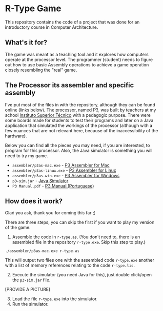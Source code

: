 # R-Type Game

This repository contains the code of a project that was done for an introductory course in Computer Architecture.

## What's it for?

The game was meant as a teaching tool and it explores how computers operate at the processor level. The programmer (student) needs to figure out how to use basic Assembly operations to achieve a game operation closely resembling the "real" game.

## The Processor its assembler and specific assembly

I've put most of the files in with the repository, although they can be found online (links below). The processor, named P3, was built by teachers at my school [Instituto Superior Técnico](https://tecnico.ulisboa.pt) with a pedagogic purpose. There were some boards made for students to test their programs and later on a Java application that simulated the workings of the processor (although with a few nuances that are not relevant here, because of the inaccessibility of the hardware).

Below you can find all the pieces you may need, if you are interested, to program for this processor. Also, the Java simulator is something you will need to try my game.

* `assembler/p3as-mac.exe` - [P3 Assembler for Mac](http://algos.inesc-id.pt/arq-comp/userfiles/downloads/p3as-mac.zip)
* `assembler/p3as-linux.exe` - [P3 Assembler for Linux](http://algos.inesc-id.pt/arq-comp/userfiles/downloads/p3as-linux.zip)
* `assembler/p3as-win.exe` - [P3 Assembler for Windows](http://algos.inesc-id.pt/arq-comp/userfiles/downloads/p3as-mac.zip)
* `p3-sim.jar` - [Java Simulator](http://algos.inesc-id.pt/arq-comp/userfiles/downloads/p3sim.jar)
* `P3 Manual.pdf` - [P3 Manual (Portuguese)](http://algos.inesc-id.pt/~jcm/arq-comp/?download=manual.pdf)

## How does it work?

Glad you ask, thank you for coming this far ;)

There are three steps, you can skip the first if you want to play my version of the game.

1. Assemble the code in `r-type.as`. (You don't need to, there is an assembled file in the repository `r-type.exe`. Skip this step to play.)

```
./assembler/p3as-mac.exe r-type.as
```

This will output two files one with the assembled code `r-type.exe` another with a list of memory references relating to the code `r-type.lis`.

2. Execute the simulator (you need Java for this), just double click/open the `p3-sim.jar` file.

[PROVIDE A PICTURE]

3. Load the file `r-type.exe` into the simulator.
4. Run the simulator.
